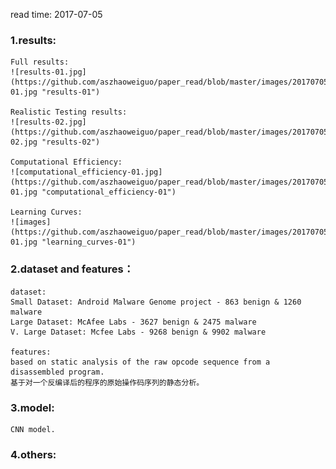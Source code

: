 read time: 2017-07-05

### 1.results:
	Full results: 
	![results-01.jpg](https://github.com/aszhaoweiguo/paper_read/blob/master/images/20170705/results-01.jpg "results-01")

	Realistic Testing results: 
	![results-02.jpg](https://github.com/aszhaoweiguo/paper_read/blob/master/images/20170705/results-02.jpg "results-02")

	Computational Efficiency: 
	![computational_efficiency-01.jpg](https://github.com/aszhaoweiguo/paper_read/blob/master/images/20170705/computational_efficiency-01.jpg "computational_efficiency-01")

	Learning Curves: 
	![images](https://github.com/aszhaoweiguo/paper_read/blob/master/images/20170705/learning_curves-01.jpg "learning_curves-01")


### 2.dataset and features：
	dataset:
	Small Dataset: Android Malware Genome project - 863 benign & 1260 malware 
	Large Dataset: McAfee Labs - 3627 benign & 2475 malware 
	V. Large Dataset: Mcfee Labs - 9268 benign & 9902 malware 

	features:
	based on static analysis of the raw opcode sequence from a disassembled program. 
	基于对一个反编译后的程序的原始操作码序列的静态分析。


### 3.model:
	CNN model.



### 4.others:



